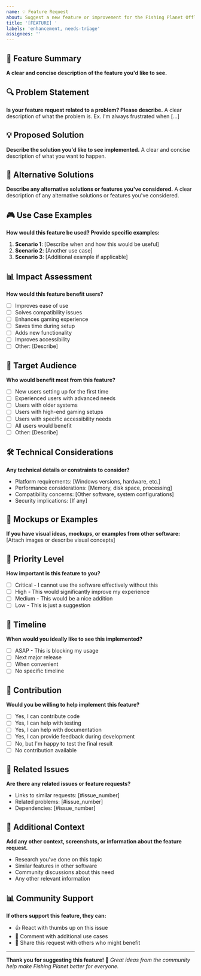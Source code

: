 ```yaml
---
name: 💡 Feature Request
about: Suggest a new feature or improvement for the Fishing Planet Offline Setup Assistant
title: '[FEATURE] '
labels: 'enhancement, needs-triage'
assignees: ''
---
```


## 🎯 Feature Summary
**A clear and concise description of the feature you'd like to see.**

## 🔍 Problem Statement
**Is your feature request related to a problem? Please describe.**
A clear description of what the problem is. Ex. I'm always frustrated when [...]

## 💡 Proposed Solution
**Describe the solution you'd like to see implemented.**
A clear and concise description of what you want to happen.

## 🔄 Alternative Solutions
**Describe any alternative solutions or features you've considered.**
A clear description of any alternative solutions or features you've considered.

## 🎮 Use Case Examples
**How would this feature be used? Provide specific examples:**
1. **Scenario 1**: [Describe when and how this would be useful]
2. **Scenario 2**: [Another use case]
3. **Scenario 3**: [Additional example if applicable]

## 📊 Impact Assessment
**How would this feature benefit users?**
- [ ] Improves ease of use
- [ ] Solves compatibility issues
- [ ] Enhances gaming experience
- [ ] Saves time during setup
- [ ] Adds new functionality
- [ ] Improves accessibility
- [ ] Other: [Describe]

## 🎯 Target Audience
**Who would benefit most from this feature?**
- [ ] New users setting up for the first time
- [ ] Experienced users with advanced needs
- [ ] Users with older systems
- [ ] Users with high-end gaming setups
- [ ] Users with specific accessibility needs
- [ ] All users would benefit
- [ ] Other: [Describe]

## 🛠️ Technical Considerations
**Any technical details or constraints to consider?**
- Platform requirements: [Windows versions, hardware, etc.]
- Performance considerations: [Memory, disk space, processing]
- Compatibility concerns: [Other software, system configurations]
- Security implications: [If any]

## 📸 Mockups or Examples
**If you have visual ideas, mockups, or examples from other software:**
[Attach images or describe visual concepts]

## 🌟 Priority Level
**How important is this feature to you?**
- [ ] Critical - I cannot use the software effectively without this
- [ ] High - This would significantly improve my experience
- [ ] Medium - This would be a nice addition
- [ ] Low - This is just a suggestion

## 📅 Timeline
**When would you ideally like to see this implemented?**
- [ ] ASAP - This is blocking my usage
- [ ] Next major release
- [ ] When convenient
- [ ] No specific timeline

## 🤝 Contribution
**Would you be willing to help implement this feature?**
- [ ] Yes, I can contribute code
- [ ] Yes, I can help with testing
- [ ] Yes, I can help with documentation
- [ ] Yes, I can provide feedback during development
- [ ] No, but I'm happy to test the final result
- [ ] No contribution available

## 🔗 Related Issues
**Are there any related issues or feature requests?**
- Links to similar requests: [#issue_number]
- Related problems: [#issue_number]
- Dependencies: [#issue_number]

## 🌊 Additional Context
**Add any other context, screenshots, or information about the feature request.**
- Research you've done on this topic
- Similar features in other software
- Community discussions about this need
- Any other relevant information

## 📊 Community Support
**If others support this feature, they can:**
- 👍 React with thumbs up on this issue
- 💬 Comment with additional use cases
- 🔄 Share this request with others who might benefit

---

**Thank you for suggesting this feature! 🎣**
*Great ideas from the community help make Fishing Planet better for everyone.* 